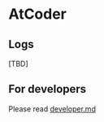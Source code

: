 # AtCoder

## Logs

[TBD]

## For developers

Please read [developer.md](./.devcontainer/developer.md)
